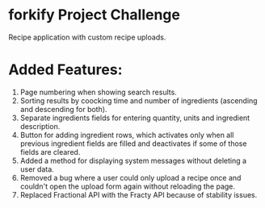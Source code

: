 # forkify Project Challenge

Recipe application with custom recipe uploads.

# Added Features:

1. Page numbering when showing search results.
2. Sorting results by coocking time and number of ingredients (ascending and descending for both).
3. Separate ingredients fields for entering quantity, units and ingredient description.
4. Button for adding ingredient rows, which activates only when all previous ingredient fields are filled and deactivates if some of those fields are cleared.
5. Added a method for displaying system messages without deleting a user data.
6. Removed a bug where a user could only upload a recipe once and couldn't open the upload form again without reloading the page.
7. Replaced Fractional API with the Fracty API because of stability issues.
